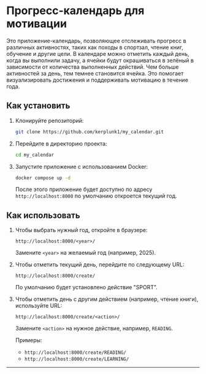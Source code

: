 # Прогресс-календарь для мотивации

Это приложение-календарь, позволяющее отслеживать прогресс в различных активностях, таких как походы в спортзал, чтение книг, обучение и другие цели. В календаре можно отметить каждый день, когда вы выполнили задачу, а ячейки будут окрашиваться в зелёный в зависимости от количества выполненных действий. Чем больше активностей за день, тем темнее становится ячейка. Это помогает визуализировать достижения и поддерживать мотивацию в течение года.

## Как установить

1. Клонируйте репозиторий:

    ```bash
    git clone https://github.com/kerplunk1/my_calendar.git
    ```

2. Перейдите в директорию проекта:

    ```bash
    cd my_calendar
    ```

3. Запустите приложение с использованием Docker:

    ```bash
    docker compose up -d
    ```

    После этого приложение будет доступно по адресу `http://localhost:8000` по умолчанию откроется текущий год.

## Как использовать

1. Чтобы выбрать нужный год, откройте в браузере:

    ```
    http://localhost:8000/<year>/
    ```

    Замените `<year>` на желаемый год (например, 2025).

2. Чтобы отметить текущий день, перейдите по следующему URL:

    ```
    http://localhost:8000/create/
    ```

    По умолчанию будет установлено действие "SPORT".

3. Чтобы отметить день с другим действием (например, чтение книги), используйте URL:

    ```
    http://localhost:8000/create/<action>/
    ```

    Замените `<action>` на нужное действие, например, `READING`.

    Примеры:
    - `http://localhost:8000/create/READING/`
    - `http://localhost:8000/create/LEARNING/`

---

